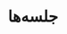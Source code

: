 ---
draft: false
title: "جلسه‌ها"
description: "ما در شیرازلاگ دورهمی‌های دوستانه‌ای داریم و به بحث و گفت و گو درباره نرم افزارهای آزاد می‌پردازیم. در اینجا می‌تونید لیست جلسات شیرازلاگ رو مشاهده کنید."
keywords: ["شیرازلاگ", "گنو/لینوکس", "متن‌باز", "نرم‌افزار آزاد", "لینوکس", "دورهمی", "جلسه", "نشست"]
---